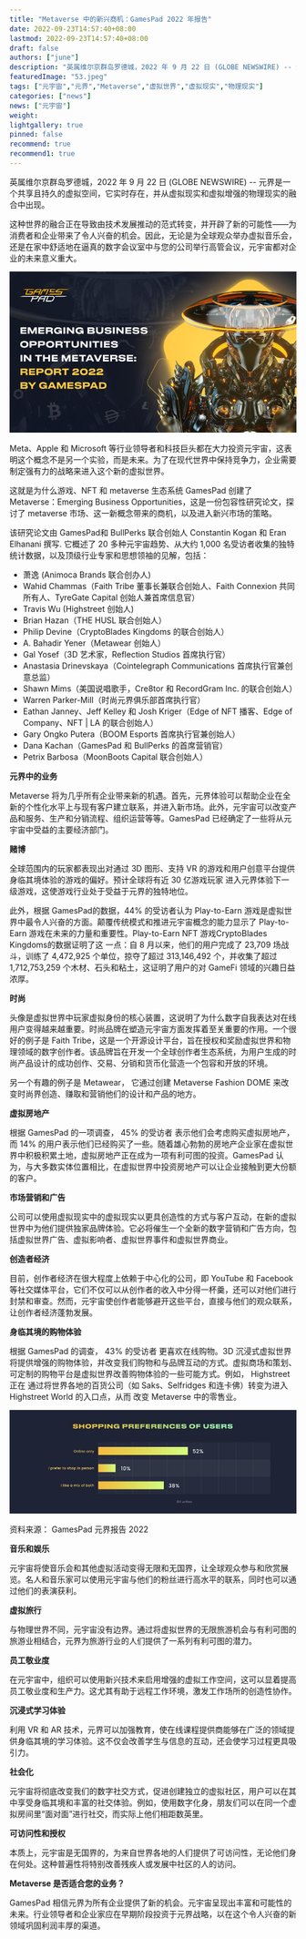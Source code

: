```yaml
---
title: "Metaverse 中的新兴商机：GamesPad 2022 年报告"
date: 2022-09-23T14:57:40+08:00
lastmod: 2022-09-23T14:57:40+08:00
draft: false
authors: ["june"]
description: "英属维尔京群岛罗德城，2022 年 9 月 22 日 (GLOBE NEWSWIRE) -- 元界是一个共享且持久的虚拟空间，它实时存在，并从虚拟现实和虚拟增强的物理现实的融合中出现。"
featuredImage: "53.jpeg"
tags: ["元宇宙","元界","Metaverse","虚拟世界","虚拟现实","物理现实"]
categories: ["news"]
news: ["元宇宙"]
weight: 
lightgallery: true
pinned: false
recommend: true
recommend1: true
---
```


英属维尔京群岛罗德城，2022 年 9 月 22 日 (GLOBE NEWSWIRE) -- 元界是一个共享且持久的虚拟空间，它实时存在，并从虚拟现实和虚拟增强的物理现实的融合中出现。

这种世界的融合正在导致由技术发展推动的范式转变，并开辟了新的可能性——为消费者和企业带来了令人兴奋的机会。因此，无论是为全球观众举办虚拟音乐会，还是在家中舒适地在逼真的数字会议室中与您的公司举行高管会议，元宇宙都对企业的未来意义重大。



![游戏](51.jpg)



Meta、Apple 和 Microsoft 等行业领导者和科技巨头都在大力投资元宇宙，这表明这个概念不是另一个实验，而是未来。为了在现代世界中保持竞争力，企业需要制定强有力的战略来进入这个新的虚拟世界。

这就是为什么游戏、NFT 和 metaverse 生态系统 GamesPad 创建了 Metaverse：Emerging Business Opportunities，这是一份包容性研究论文，探讨了 metaverse 市场、这一新概念带来的商机，以及进入新兴市场的策略。

该研究论文由 GamesPad和 BullPerks 联合创始人 Constantin Kogan 和 Eran Elhanani 撰写. 它概述了 20 多种元宇宙趋势、从大约 1,000 名受访者收集的独特统计数据，以及顶级行业专家和思想领袖的见解，包括：



- 萧逸 (Animoca Brands 联合创办人)
- Wahid Chammas（Faith Tribe 董事长兼联合创始人、Faith Connexion 共同所有人、TyreGate Capital 创始人兼首席信息官）
- Travis Wu (Highstreet 创始人)
- Brian Hazan（THE HUSL 联合创始人）
- Philip Devine（CryptoBlades Kingdoms 的联合创始人）
- A. Bahadir Yener（Metawear 创始人）
- Gal Yosef（3D 艺术家，Reflection Studios 首席执行官）
- Anastasia Drinevskaya（Cointelegraph Communications 首席执行官兼创意总监）
- Shawn Mims（美国说唱歌手，Cre8tor 和 RecordGram Inc. 的联合创始人）
- Warren Parker-Mill（时尚元界俱乐部首席执行官）
- Eathan Janney、Jeff Kelley 和 Josh Kriger（Edge of NFT 播客、Edge of Company、NFT | LA 的联合创始人）
- Gary Ongko Putera（BOOM Esports 首席执行官兼创始人）
- Dana Kachan（GamesPad 和 BullPerks 的首席营销官）
- Petrix Barbosa（MoonBoots Capital 联合创始人）

**元界中的业务**

Metaverse 将为几乎所有企业带来新的机遇。首先，元界体验可以帮助企业在全新的个性化水平上与现有客户建立联系，并进入新市场。此外，元宇宙可以改变产品和服务、生产和分销流程、组织运营等等。GamesPad 已经确定了一些将从元宇宙中受益的主要经济部门。

**赌博**

全球范围内的玩家都表现出对通过 3D 图形、支持 VR 的游戏和用户创意平台提供身临其境体验的游戏的偏好。预计全球将有近 30 亿游戏玩家 进入元界体验下一级游戏，这使游戏行业处于受益于元界的独特地位。

此外，根据 GamesPad的数据，44% 的受访者认为 Play-to-Earn 游戏是虚拟世界中最令人兴奋的方面。颠覆传统模式和推进元宇宙概念的能力显示了 Play-to-Earn 游戏在未来的力量和重要性。Play-to-Earn NFT 游戏CryptoBlades Kingdoms的数据证明了这 一点：自 8 月以来，他们的用户完成了 23,709 场战斗，训练了 4,472,925 个单位，掠夺了超过 313,146,492 个，并收集了超过 1,712,753,259 个木材、石头和粘土，这证明了用户的对 GameFi 领域的兴趣日益浓厚。

**时尚**

头像是虚拟世界中玩家虚拟身份的核心装置，这说明了为什么数字自我表达对在线用户变得越来越重要。时尚品牌在塑造元宇宙方面发挥着至关重要的作用。一个很好的例子是 Faith Tribe，这是一个开源设计平台，旨在授权和奖励虚拟世界和物理领域的数字创作者。该品牌旨在开发一个全球创作者生态系统，为用户生成的时尚产品设计的成功创作、交易、分销和货币化营造一个包容和开放的环境。

另一个有趣的例子是 Metawear， 它通过创建 Metaverse Fashion DOME 来改变时尚界创造、赚取和营销他们的设计和产品的地方。 

**虚拟房地产**

根据 GamesPad 的一项调查， 45% 的受访者 表示他们会考虑购买虚拟房地产，而 14% 的用户表示他们已经购买了一些。随着雄心勃勃的房地产企业家在虚拟世界中积极积累土地，虚拟房地产正在成为一项有利可图的投资。GamesPad 认为，与大多数实体位置相比，在虚拟世界中投资房地产可以让企业接触到更大份额的客户。 

**市场营销和广告**

公司可以使用虚拟现实中的虚拟现实以更具创造性的方式与客户互动，在新的虚拟世界中为他们提供独家品牌体验。它必将催生一个全新的数字营销和广告方向，包括虚拟世界广告、虚拟影响者、虚拟世界事件和虚拟世界商业。

**创造者经济**

目前，创作者经济在很大程度上依赖于中心化的公司，即 YouTube 和 Facebook 等社交媒体平台，它们不仅可以从创作者的收入中分得一杯羹，还可以对他们进行封禁和审查。然而，元宇宙使创作者能够避开这些平台，直接与他们的观众联系，让创作者经济蓬勃发展。

**身临其境的购物体验**

根据 GamesPad 的调查， 43% 的受访者 更喜欢在线购物。3D 沉浸式虚拟世界将提供增强的购物体验，并改变我们购物和与品牌互动的方式。虚拟商场和策划、可定制的购物平台是虚拟世界改善购物体验的一些可能方式。例如， Highstreet正在 通过将世界各地的百货公司（如 Saks、Selfridges 和连卡佛）转变为进入 Highstreet World 的入口点，从而 改变 Metaverse 中的零售业。

![游戏](52.jpg)

资料来源： GamesPad 元界报告 2022



**音乐和娱乐**

元宇宙将使音乐会和其他虚拟活动变得无限和无国界，让全球观众参与和欣赏展览。名人和音乐家可以使用元宇宙与他们的粉丝进行高水平的联系，同时也可以通过他们的表演获利。 

**虚拟旅行**

与物理世界不同，元宇宙没有边界。通过将虚拟世界的无限旅游机会与有利可图的旅游业相结合，元界为旅游行业的人们提供了一系列有利可图的潜力。

**员工敬业度**

在元宇宙中，组织可以使用新兴技术来启用增强的虚拟工作空间，这可以显着提高员工敬业度和生产力。这尤其有助于远程工作环境，激发工作场所的创造性协作。 

**沉浸式学习体验**

利用 VR 和 AR 技术，元界可以加强教育，使在线课程提供商能够在广泛的领域提供身临其境的学习体验。这不仅会改善学生与信息的互动，还会使学习过程更具吸引力。

**社会化**

元宇宙将彻底改变我们的数字社交方式，促进创建独立的虚拟社区，用户可以在其中享受身临其境和丰富的社交体验。例如，使用数字化身，朋友们可以在同一个虚拟房间里“面对面”进行社交，而实际上他们相距数英里。 

**可访问性和授权**

本质上，元宇宙是无国界的，为来自世界各地的人们提供了可访问性，无论他们身在何处。这种普遍性将特别改善残疾人或发展中社区的人的访问。

**Metaverse 是否适合您的业务？**

GamesPad 相信元界为所有企业提供了新的机会。元宇宙呈现出丰富和可能性的未来。行业领导者和企业家应在早期阶段投资于元界战略，以在这个令人兴奋的新领域巩固利润丰厚的渠道。
